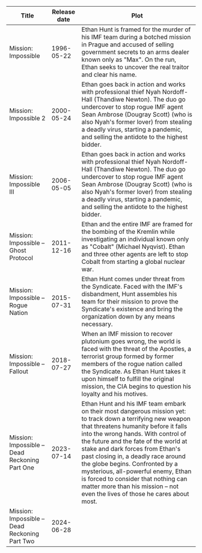 | Title	| Release date	| Plot |
|---|---|---|
| Mission: Impossible	| 1996-05-22 |Ethan Hunt is framed for the murder of his IMF team during a botched mission in Prague and accused of selling government secrets to an arms dealer known only as "Max". On the run, Ethan seeks to uncover the real traitor and clear his name.|
| Mission: Impossible 2	| 2000-05-24	|Ethan goes back in action and works with professional thief Nyah Nordoff-Hall (Thandiwe Newton). The duo go undercover to stop rogue IMF agent Sean Ambrose (Dougray Scott) (who is also Nyah's former lover) from stealing a deadly virus, starting a pandemic, and selling the antidote to the highest bidder.|
| Mission: Impossible III	| 2006-05-05 	|Ethan goes back in action and works with professional thief Nyah Nordoff-Hall (Thandiwe Newton). The duo go undercover to stop rogue IMF agent Sean Ambrose (Dougray Scott) (who is also Nyah's former lover) from stealing a deadly virus, starting a pandemic, and selling the antidote to the highest bidder.|
| Mission: Impossible – Ghost Protocol	| 2011-12-16	|Ethan and the entire IMF are framed for the bombing of the Kremlin while investigating an individual known only as "Cobalt" (Michael Nyqvist). Ethan and three other agents are left to stop Cobalt from starting a global nuclear war.|
| Mission: Impossible – Rogue Nation	| 2015-07-31 |Ethan Hunt comes under threat from the Syndicate. Faced with the IMF's disbandment, Hunt assembles his team for their mission to prove the Syndicate's existence and bring the organization down by any means necessary.|
| Mission: Impossible – Fallout	| 2018-07-27	|When an IMF mission to recover plutonium goes wrong, the world is faced with the threat of the Apostles, a terrorist group formed by former members of the rogue nation called the Syndicate. As Ethan Hunt takes it upon himself to fulfill the original mission, the CIA begins to question his loyalty and his motives.|
| Mission: Impossible – Dead Reckoning Part One	| 2023-07-14	|Ethan Hunt and his IMF team embark on their most dangerous mission yet: to track down a terrifying new weapon that threatens humanity before it falls into the wrong hands. With control of the future and the fate of the world at stake and dark forces from Ethan's past closing in, a deadly race around the globe begins. Confronted by a mysterious, all-powerful enemy, Ethan is forced to consider that nothing can matter more than his mission – not even the lives of those he cares about most.|
| Mission: Impossible – Dead Reckoning Part Two	| 2024-06-28 ||